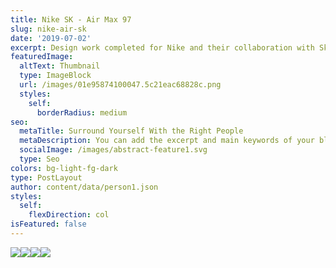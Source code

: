 ```yaml
---
title: Nike SK - Air Max 97
slug: nike-air-sk
date: '2019-07-02'
excerpt: Design work completed for Nike and their collaboration with Skepta.
featuredImage:
  altText: Thumbnail
  type: ImageBlock
  url: /images/01e95874100047.5c21eac68828c.png
  styles:
    self:
      borderRadius: medium
seo:
  metaTitle: Surround Yourself With the Right People
  metaDescription: You can add the excerpt and main keywords of your blog post here.
  socialImage: /images/abstract-feature1.svg
  type: Seo
colors: bg-light-fg-dark
type: PostLayout
author: content/data/person1.json
styles:
  self:
    flexDirection: col
isFeatured: false
---
```

![](/images/4bc33474100047.5c21eac6886f3.png)![](/images/01e95874100047.5c21eac68828c.png)![](/images/8cb21f74100047.5c21eac6891c5.png)![](/images/06029574100047.5c21eac6889bf.gif)
